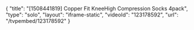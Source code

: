 {
    "title": "[1508441819] Copper Fit KneeHigh Compression Socks 4pack",
    "type": "solo",
    "layout": "iframe-static",
    "videoId": "123178592",
    "url": "\/tvpembed\/123178592"
}